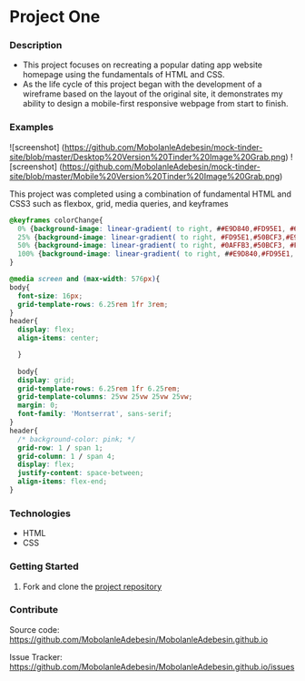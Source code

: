 # Project One
### Description 
- This project focuses on recreating a popular dating app website homepage using the fundamentals of HTML and CSS. 
- As the life cycle of this project began with the development of a wireframe based on the layout of the original site, it demonstrates my ability to design a mobile-first responsive webpage from start to finish. 

### Examples
![screenshot]
(https://github.com/MobolanleAdebesin/mock-tinder-site/blob/master/Desktop%20Version%20Tinder%20Image%20Grab.png)
![screenshot]
(https://github.com/MobolanleAdebesin/mock-tinder-site/blob/master/Mobile%20Version%20Tinder%20Image%20Grab.png)

This project was completed using a combination of fundamental HTML and CSS3 such as flexbox, grid, media queries, and keyframes 
``` css 
@keyframes colorChange{
  0% {background-image: linear-gradient( to right, ##E9D840,#FD95E1, #6D4CDE);}
  25% {background-image: linear-gradient( to right, #FD95E1,#50BCF3,#E9D840);}
  50% {background-image: linear-gradient( to right, #0AFFB3,#50BCF3, #FD95E1);}
  100% {background-image: linear-gradient( to right, ##E9D840,#FD95E1, #6D4CDE);}
}

@media screen and (max-width: 576px){
body{
  font-size: 16px;
  grid-template-rows: 6.25rem 1fr 3rem;
}
header{
  display: flex;
  align-items: center;

  }
  
  body{
  display: grid;
  grid-template-rows: 6.25rem 1fr 6.25rem;
  grid-template-columns: 25vw 25vw 25vw 25vw;
  margin: 0;
  font-family: 'Montserrat', sans-serif;
}
header{
  /* background-color: pink; */
  grid-row: 1 / span 1;
  grid-column: 1 / span 4;
  display: flex;
  justify-content: space-between;
  align-items: flex-end;
}
```

### Technologies 
- HTML 
- CSS 

### Getting Started 
1. Fork and clone the [project repository](https://github.com/MobolanleAdebesin/MobolanleAdebesin.github.io)

### Contribute 
Source code: https://github.com/MobolanleAdebesin/MobolanleAdebesin.github.io

Issue Tracker: https://github.com/MobolanleAdebesin/MobolanleAdebesin.github.io/issues
